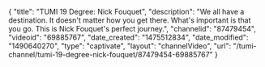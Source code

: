 {
    "title": "TUMI 19 Degree: Nick Fouquet",
    "description": "We all have a destination. It doesn't matter how you get there. What's important is that you go. This is Nick Fouquet's perfect journey.",
    "channelid": "87479454",
    "videoid": "69885767",
    "date_created": "1475512834",
    "date_modified": "1490640270",
    "type": "captivate",
    "layout": "channelVideo",
    "url": "\/tumi-channel\/tumi-19-degree-nick-fouquet\/87479454-69885767"
}